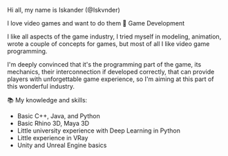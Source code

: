 Hi all, my name is Iskander (@Iskvnder)

I love video games and want to do them 
🖤 Game Development

I like all aspects of the game industry, I tried myself in modeling, animation, wrote a couple of concepts for games,
but most of all I like video game programming. 

I'm deeply convinced that it's the programming part of the game, its mechanics,
their interconnection if developed correctly, that can provide players with unforgettable game experience,
so I'm aiming at this part of this wonderful industry.

📚 My knowledge and skills:
- Basic C++, Java, and Python
- Basic Rhino 3D, Maya 3D
- Little university experience with Deep Learning in Python
- Little experience in VRay
- Unity and Unreal Engine basics
